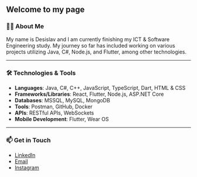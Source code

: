 ## Welcome to my page

### 👨‍💻 About Me

My name is Desislav and I am currently finishing my ICT & Software Engineering study. My journey so far has included working on various projects utilizing Java, C#, Node.js, and Flutter, among other technologies.

---

### 🛠️ Technologies & Tools
- **Languages**: Java, C#, C++, JavaScript, TypeScript, Dart, HTML & CSS
- **Frameworks/Libraries**: React, Flutter, Node.js, ASP.NET Core
- **Databases**: MSSQL, MySQL, MongoDB
- **Tools**: Postman, GitHub, Docker
- **APIs**: RESTful APIs, WebSockets
- **Mobile Development**: Flutter, Wear OS

---

### 📫 Get in Touch
- [LinkedIn](https://www.linkedin.com/in/deshristov/)
- [Email](mailto:desislav.hristovv@gmail.com)
- [Instagram](https://www.instagram.com/k1kohristov)
<!--
**destheboss/destheboss** is a ✨ _special_ ✨ repository because its `README.md` (this file) appears on your GitHub profile.

Here are some ideas to get you started:

- 🔭 I’m currently working on ...
- 🌱 I’m currently learning ...
- 👯 I’m looking to collaborate on ...
- 🤔 I’m looking for help with ...
- 💬 Ask me about ...
- 📫 How to reach me: ...
- 😄 Pronouns: ...
- ⚡ Fun fact: ...
-->
